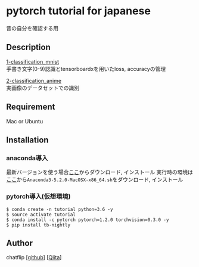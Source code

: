 pytorch tutorial for japanese
====

昔の自分を確認する用

## Description
[1-classification_mnist](https://github.com/chatflip/tutorial_pytorch_japanese/tree/master/1-classification_mnist)  
手書き文字(0-9)認識とtensorboardxを用いたloss, accuracyの管理

[2-classification_anime](https://github.com/chatflip/tutorial_pytorch_japanese/tree/master/2-classification_anime)  
実画像のデータセットでの識別

## Requirement
Mac or Ubuntu

## Installation
### anaconda導入
最新バージョンを使う場合[ここ](https://www.anaconda.com/distribution/)からダウンロード, インストール
実行時の環境は[ここ](https://repo.continuum.io/archive/)から```Anaconda3-5.2.0-MacOSX-x86_64.sh```をダウンロード, インストール

### pytorch導入(仮想環境)
```
$ conda create -n tutorial python=3.6 -y
$ source activate tutorial
$ conda install -c pytorch pytorch=1.2.0 torchvision=0.3.0 -y
$ pip install tb-nightly
```

## Author
chatflip
[[github](https://github.com/chatflip)]
[[Qiita](https://qiita.com/chat-flip)]  
